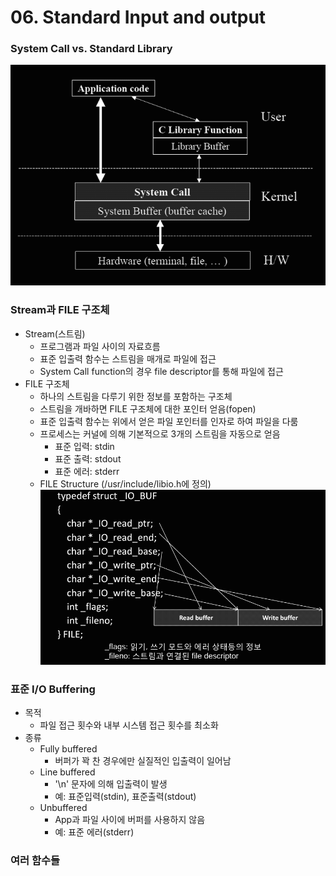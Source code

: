 # 06. Standard Input and output
### System Call vs. Standard Library
![system_call](./system_call.png?raw=true "system_call")
### Stream과 FILE 구조체
* Stream(스트림)
	* 프로그램과 파일 사이의 자료흐름
	* 표준 입출력 함수는 스트림을 매개로 파일에 접근
	* System Call function의 경우 file descriptor를 통해 파일에 접근
* FILE 구조체
	* 하나의 스트림을 다루기 위한 정보를 포함하는 구조체
	* 스트림을 개바하면 FILE 구조체에 대한 포인터 얻음(fopen)
	* 표준 입출력 함수는 위에서 얻은 파일 포인터를 인자로 하여 파일을 다룸
	* 프로세스는 커널에 의해 기본적으로 3개의 스트림을 자동으로 얻음
		* 표준 입력: stdin
		* 표준 출력: stdout
		* 표준 에러: stderr
	* FILE Structure (/usr/include/libio.h에 정의)
![FILE_structure](./FILE_structure.png?raw=true "FILE_structure")
### 표준 I/O Buffering
* 목적
	* 파일 접근 횟수와 내부 시스템 접근 횟수를 최소화
* 종류
	* Fully buffered
		* 버퍼가 꽉 찬 경우에만 실질적인 입출력이 일어남
	* Line buffered
		* '\n' 문자에 의해 입출력이 발생
		* 예: 표준입력(stdin), 표준출력(stdout)
	* Unbuffered
		* App과 파일 사이에 버퍼를 사용하지 않음
		* 예: 표준 에러(stderr)
### 여러 함수들

